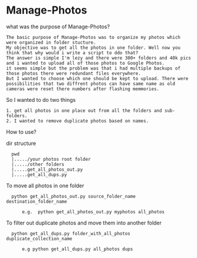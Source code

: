 # Manage-Photos

what was the purpose of Manage-Photos?

    The basic purpose of Manage-Photos was to organize my photos which were organized in folder stucture.
    My objective was to get all the photos in one folder. Well now you think that why would i write a script to ddo that?
    The answer is simple I'm lezy and there were 300+ folders and 40k pics and i wanted to upload all of those photos to Google Photos.
    it seems simple but the problem was that i had multiple backups of those photos there were redundant files everywhere.
    But I wanted to choose which one should be kept to upload. There were possibilities that two diffrent photos can have same name as old
    cameras were reset there numbers after flashing memmories.

So I wanted to do two things

    1. get all photos in one place out from all the folders and sub-folders.
    2. I wanted to remove duplicate photos based on names.

How to use?

  dir structure

      pwd
      |...../your photos root folder
      |...../other folders
      |.....get_all_photos_out.py
      |.....get_all_dups.py
  
  To move all photos in one folder
      
      python get_all_photos_out.py source_folder_name destination_folder_name
      
          e.g.  python get_all_photos_out.py myphotos all_photos
  To filter out duplicate photos and move them into another folder
      
      python get_all_dups.py folder_with_all_photos duplicate_collection_name
          
          e.g python get_all_dups.py all_photos dups
